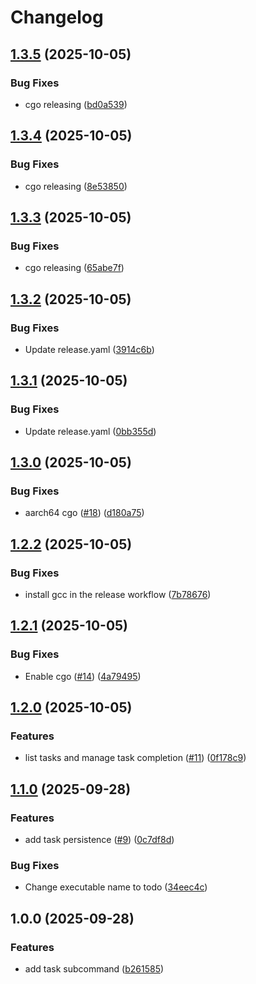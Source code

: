 # Changelog

## [1.3.5](https://github.com/ake3mio/go-todo-cli/compare/v1.3.4...v1.3.5) (2025-10-05)


### Bug Fixes

* cgo releasing ([bd0a539](https://github.com/ake3mio/go-todo-cli/commit/bd0a539e4b46aff4f45b480f37cba5b05da6a8da))

## [1.3.4](https://github.com/ake3mio/go-todo-cli/compare/v1.3.3...v1.3.4) (2025-10-05)


### Bug Fixes

* cgo releasing ([8e53850](https://github.com/ake3mio/go-todo-cli/commit/8e5385052e76f1d91451284849810abb83f4f3fe))

## [1.3.3](https://github.com/ake3mio/go-todo-cli/compare/v1.3.2...v1.3.3) (2025-10-05)


### Bug Fixes

* cgo releasing ([65abe7f](https://github.com/ake3mio/go-todo-cli/commit/65abe7fa4814b2c211d7f7ce00323add39197827))

## [1.3.2](https://github.com/ake3mio/go-todo-cli/compare/v1.3.1...v1.3.2) (2025-10-05)


### Bug Fixes

* Update release.yaml ([3914c6b](https://github.com/ake3mio/go-todo-cli/commit/3914c6bf705bb87f3f818d57705d09a16446d5bc))

## [1.3.1](https://github.com/ake3mio/go-todo-cli/compare/v1.3.0...v1.3.1) (2025-10-05)


### Bug Fixes

* Update release.yaml ([0bb355d](https://github.com/ake3mio/go-todo-cli/commit/0bb355df5fe2bc0cdeaa8796ad2d29c8a242ab7e))

## [1.3.0](https://github.com/ake3mio/go-todo-cli/compare/v1.2.3...v1.3.0) (2025-10-05)


### Bug Fixes

* aarch64 cgo ([#18](https://github.com/ake3mio/go-todo-cli/issues/18)) ([d180a75](https://github.com/ake3mio/go-todo-cli/commit/d180a7535fea541171df9bbbf00aecaf057fbfff))


## [1.2.2](https://github.com/ake3mio/go-todo-cli/compare/v1.2.1...v1.2.2) (2025-10-05)


### Bug Fixes

* install gcc in the release workflow ([7b78676](https://github.com/ake3mio/go-todo-cli/commit/7b786765f122b86b9f3eabdcb8dfe79c77bf138a))

## [1.2.1](https://github.com/ake3mio/go-todo-cli/compare/v1.2.0...v1.2.1) (2025-10-05)


### Bug Fixes

* Enable cgo ([#14](https://github.com/ake3mio/go-todo-cli/issues/14)) ([4a79495](https://github.com/ake3mio/go-todo-cli/commit/4a7949574e1d4e445ac0c8de6b52506ffd62147c))

## [1.2.0](https://github.com/ake3mio/go-todo-cli/compare/v1.1.0...v1.2.0) (2025-10-05)


### Features

* list tasks and manage task completion ([#11](https://github.com/ake3mio/go-todo-cli/issues/11)) ([0f178c9](https://github.com/ake3mio/go-todo-cli/commit/0f178c90a16ea0e46a42b69b7785494b98eb98ee))

## [1.1.0](https://github.com/ake3mio/go-todo-cli/compare/v1.0.0...v1.1.0) (2025-09-28)


### Features

* add task persistence ([#9](https://github.com/ake3mio/go-todo-cli/issues/9)) ([0c7df8d](https://github.com/ake3mio/go-todo-cli/commit/0c7df8d7462267c4c053cde250ad9768de3e663a))


### Bug Fixes

* Change executable name to todo ([34eec4c](https://github.com/ake3mio/go-todo-cli/commit/34eec4c42fe438a6b86cad9e5611646817a84a31))

## 1.0.0 (2025-09-28)


### Features

* add task subcommand ([b261585](https://github.com/ake3mio/go-todo-cli/commit/b261585bff1f61a69a72475148da27b409db60c2))
